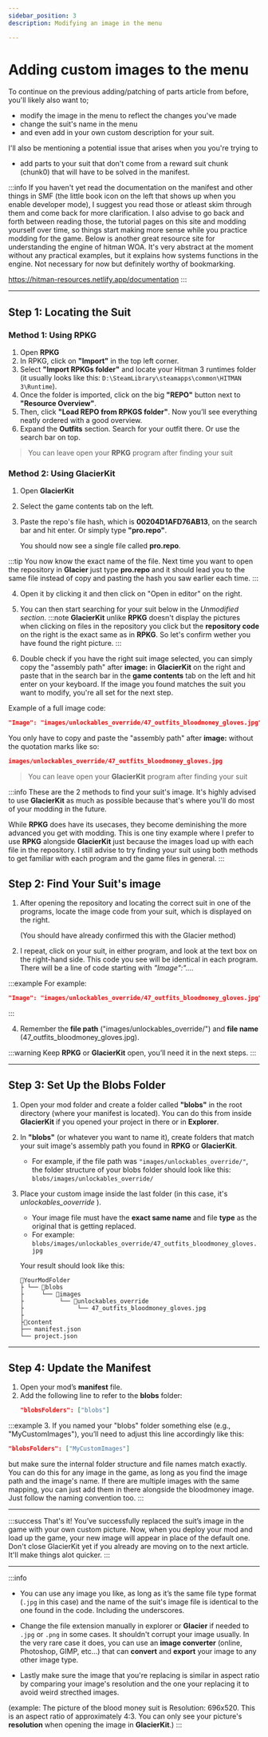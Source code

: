 ```yaml
---
sidebar_position: 3
description: Modifying an image in the menu

---
```

# Adding custom images to the menu


To continue on the previous adding/patching of parts article from before, you'll likely also want to;
- modify the image in the menu to reflect the changes you've made 
- change the suit's name in the menu
- and even add in your own custom description for your suit. 

I'll also be mentioning a potential issue that arises when you you're trying to
- add parts to your suit that don't come from a reward suit chunk (chunk0) that will have to be solved in the manifest. 

:::info
If you haven't yet read the documentation on the manifest and other things in SMF (the little book icon on the left that shows up when you enable developer mode), I suggest you read those or atleast skim through them and come back for more clarification. I also advise to go back and forth between reading those, the tutorial pages on this site and modding yourself over time, so things start making more sense while you practice modding for the game.
Below is another great resource site for understanding the engine of hitman WOA. It's very abstract at the moment without any practical examples, but it explains how systems functions in the engine. Not necessary for now but 
definitely worthy of bookmarking.

https://hitman-resources.netlify.app/documentation
:::


---

## Step 1: Locating the Suit



### Method 1: Using RPKG

1. Open **RPKG** 
2. In RPKG, click on **"Import"** in the top left corner.
3. Select **"Import RPKGs folder"** and locate your Hitman 3 runtimes folder (it usually looks like this: `D:\SteamLibrary\steamapps\common\HITMAN 3\Runtime`).
4. Once the folder is imported, click on the big **"REPO"** button next to **"Resource Overview"**.
5. Then, click **"Load REPO from RPKGS folder"**. Now you’ll see everything neatly ordered with a good overview.
6. Expand the **Outfits** section. Search for your outfit there. Or use the search bar on top.

>You can leave open your **RPKG** program after finding your suit

### Method 2: Using GlacierKit

1. Open **GlacierKit**
2. Select the game contents tab on the left. 
3. Paste the repo's file hash, which is **00204D1AFD76AB13**, on the search bar and hit enter.
   Or 
      simply type **"pro.repo"**.

   You should now see a single file called **pro.repo**. 
   
:::tip
You now know the exact name of the file. Next time you want to open the repository in **Glacier** just type **pro.repo** and it should lead you to the same file instead of copy and pasting the hash you saw earlier each time.
:::

4. Open it by clicking it and then click on "Open in editor" on the right.

5. You can then start searching for your suit below in the *Unmodified section*.
:::note
**GlacierKit** unlike **RPKG** doesn't display the pictures when clicking on files in the repository you click but the **repository code** on the right is the exact same as in **RPKG**.
So let's confirm wether you have found the right picture.
:::

6. Double check if you have the right suit image selected, you can simply copy the "assembly path" after **image:** in **GlacierKit** on the right and paste that in the search bar in the **game contents** tab on the left and hit enter on your keyboard.
If the image you found matches the suit you want to modify, you're all set for the next step.

Example of a full image code: 
   ```json
   "Image": "images/unlockables_override/47_outfits_bloodmoney_gloves.jpg"
   ```
   You only have to copy and paste the "assembly path" after **image:** without the quotation marks like so:
   ```json
   images/unlockables_override/47_outfits_bloodmoney_gloves.jpg
   ```

>You can leave open your **GlacierKit** program after finding your suit


:::info
These are the 2 methods to find your suit's image. It's highly advised to use **GlacierKit** as much as possible because that's where you'll do most of your modding in the future. 

While **RPKG** does have its usecases, they become deminishing the more advanced you get with modding. This is one tiny example where I prefer to use **RPKG** alongside **GlacierKit** just because the images load up with each file in the repository. I still advise to try finding your suit using both methods to get familiar with each program and the game files in general.
:::

## Step 2: Find Your Suit's image

1. After opening the repository and locating the correct suit in one of the programs, locate the image code from your suit, which is displayed on the right. 

   (You should have already confirmed this with the Glacier method)

2. I repeat, click on your suit, in either program, and look at the text box on the right-hand side. This code you see will be identical in each program.
   There will be a line of code starting with *"Image":"....* 

:::example
   For example:  
   ```json
   "Image": "images/unlockables_override/47_outfits_bloodmoney_gloves.jpg"
   ```
:::

4. Remember the **file path** ("images/unlockables_override/") and 
   **file name** (47_outfits_bloodmoney_gloves.jpg).

:::warning
Keep **RPKG** or **GlacierKit** open, you’ll need it in the next steps.
:::

---

## Step 3: Set Up the Blobs Folder

1. Open your mod folder and create a folder called **"blobs"** in the root directory (where your manifest is located).
You can do this from inside **GlacierKit** if you opened your project in there or in **Explorer**.
2. In **"blobs"** (or whatever you want to name it), create folders that match your suit image's assembly path you found in **RPKG** or **GlacierKit**.

   - For example, if the file path was `"images/unlockables_override/"`, the folder structure of your blobs folder should look like this:  
     `blobs/images/unlockables_override/`

3. Place your custom image inside the last folder (in this case, it's *unlockables_ooverride* ).  
   - Your image file must have the **exact same name** and file **type** as the original that is getting replaced.  
   - For example:  
     `blobs/images/unlockables_override/47_outfits_bloodmoney_gloves.jpg`
   
   Your result should look like this:
   ```
   📁YourModFolder
   ├ └── 📁blobs
   ├     └── 📁images
   ├          └── 📁unlockables_override
   ├               └── 47_outfits_bloodmoney_gloves.jpg
   ├   
   ├📁content
   ├── manifest.json
   └── project.json
   ```

---

## Step 4: Update the Manifest

1. Open your mod’s **manifest** file.
2. Add the following line to refer to the **blobs** folder:
   ```json
   "blobsFolders": ["blobs"]
   ```
:::example
3. If you named your "blobs" folder something else (e.g., "MyCustomImages"), you’ll need to adjust this line accordingly like this:
   ```json
   "blobsFolders": ["MyCustomImages"]
   ```
 but make sure the internal folder structure and file names match exactly. You can do this for any image in the game, as long as you find the image path and the image's name. If there are multiple images with the same mapping, you can just add them in there alongside the bloodmoney image. Just follow the naming convention too.
:::

---
:::success
That's it! You’ve successfully replaced the suit’s image in the game with your own custom picture. Now, when you deploy your mod and load up the game, your new image will appear in place of the default one. Don't close GlacierKit yet if you already are moving on to the next article. It'll make things alot quicker. 
:::

--- 

:::info
- You can use any image you like, as long as it’s the same file type format (`.jpg` in this case) and the name of the suit's image file is identical to the one found in the code. Including the underscores. 

- Change the file extension manually in explorer or **Glacier** if needed to `.jpg` or `.png` in some cases. It shouldn't corrupt your image usually. In the very rare case it does, you can use an **image converter** (online, Photoshop, GIMP, etc...) that can **convert** and **export** your image to any other image type. 

- Lastly make sure the image that you're replacing is similar in aspect ratio by comparing your image's resolution and the one your replacing it to avoid weird strecthed images.

(example: The picture of the blood money suit is Resolution: 696x520. This is an aspect ratio of approximately 4:3.
You can only see your picture's **resolution** when opening the image in **GlacierKit**.)
:::

